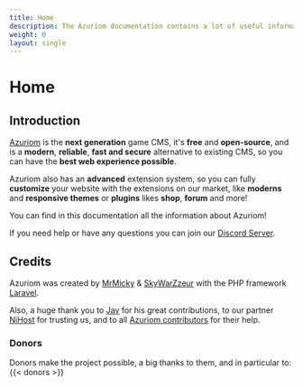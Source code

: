 ```yaml
---
title: Home
description: The Azuriom documentation contains a lot of useful information about Azuriom, for installation, use or extensions development.
weight: 0
layout: single
---
```


# Home

## Introduction

[Azuriom](https://azuriom.com/) is the **next generation** game CMS,
 it's **free** and **open-source**, and is a **modern**, **reliable**, **fast and secure**
alternative to existing CMS, so you can have the **best web experience possible**.

Azuriom also has an **advanced** extension system, so you can fully **customize** your website with the extensions on our market,
like **moderns** and **responsive themes** or **plugins** likes **shop**, **forum** and more!

You can find in this documentation all the information about
Azuriom!

If you need help or have any questions you can join
our [Discord Server](https://azuriom.com/discord).

## Credits

Azuriom was created by [MrMicky](https://mrmicky.fr/) & [SkyWarZzeur](https://twitter.com/SkyWarZzeur) with the PHP
framework [Laravel](https://laravel.com/).

Also, a huge thank you to [Jav](https://www.linkedin.com/in/jean-alexandre-valentin-531236153/) for his great contributions,
to our partner [NiHost](https://www.ni-host.com/?utm_source=home&utm_medium=links&utm_campaign=AzuriomCom) for trusting us, and to all
[Azuriom contributors](https://github.com/Azuriom/Azuriom/graphs/contributors) for their help.

### Donors

Donors make the project possible, a big thanks to them, and in particular to:
{{< donors >}}
